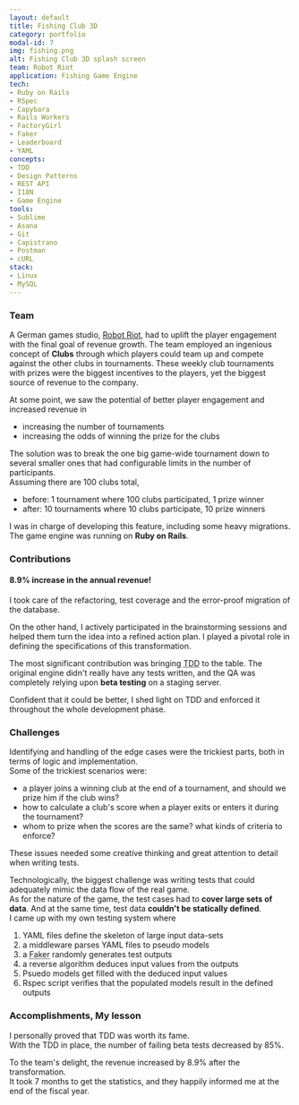 ```yaml
---
layout: default
title: Fishing Club 3D
category: portfolio
modal-id: 7
img: fishing.png
alt: Fishing Club 3D splash screen
team: Robot Riot
application: Fishing Game Engine
tech:
- Ruby on Rails
- RSpec
- Capybara
- Rails Workers
- FactoryGirl
- Faker
- Leaderboard
- YAML
concepts:
- TDD
- Design Patterns
- REST API
- I18N
- Game Engine
tools:
- Sublime
- Asana
- Git
- Capistrano
- Postman
- cURL
stack:
- Linux
- MySQL
---
```


### Team

A German games studio, <a href="https://www.robotriotgames.com" target="_blank">Robot Riot</a>, had to uplift the player engagement with the final goal of revenue growth.
The team employed an ingenious concept of **Clubs** through which players could team up and compete against the other clubs in tournaments. These weekly club tournaments with prizes were the biggest incentives to the players, yet the biggest source of revenue to the company.

At some point, we saw the potential of better player engagement and increased revenue in
- increasing the number of tournaments
- increasing the odds of winning the prize for the clubs

The solution was to break the one big game-wide tournament down to several smaller ones that had configurable limits in the number of participants.  
Assuming there are 100 clubs total, 
- before: 1 tournament where 100 clubs participated, 1 prize winner
- after: 10 tournaments where 10 clubs participate, 10 prize winners

I was in charge of developing this feature, including some heavy migrations. The game engine was running on __Ruby on Rails__.
### Contributions

#### 8.9% increase in the annual revenue!

I took care of the refactoring, test coverage and the error-proof migration of the database.

On the other hand, I actively participated in the brainstorming sessions and helped them turn the idea into a refined action plan. I played a pivotal role in defining the specifications of this transformation.

The most significant contribution was bringing <abbr title="Test-driven development">TDD</abbr> to the table. The original engine didn't really have any tests written, and the QA was completely relying upon __beta testing__ on a staging server.
  
Confident that it could be better, I shed light on TDD and enforced it throughout the whole development phase.
### Challenges

Identifying and handling of the edge cases were the trickiest parts, both in terms of logic and implementation.  
Some of the trickiest scenarios were:
- a player joins a winning club at the end of a tournament, and should we prize him if the club wins?
- how to calculate a club's score when a player exits or enters it during the tournament?
- whom to prize when the scores are the same? what kinds of criteria to enforce?

These issues needed some creative thinking and great attention to detail when writing tests.

Technologically, the biggest challenge was writing tests that could adequately mimic the data flow of the real game.  
As for the nature of the game, the test cases had to __cover large sets of data__. And at the same time, test data __couldn't be statically defined__.  
I came up with my own testing system where
1. YAML files define the skeleton of large input data-sets
2. a middleware parses YAML files to pseudo models
3. a <abbr title="a Ruby gem">Faker</abbr> randomly generates test outputs
4. a reverse algorithm deduces input values from the outputs
5. Psuedo models get filled with the deduced input values
6. Rspec script verifies that the populated models result in the defined outputs

### Accomplishments, My lesson

I personally proved that TDD was worth its fame.  
With the TDD in place, the number of failing beta tests decreased by 85%.

To the team's delight, the revenue increased by 8.9% after the transformation.  
It took 7 months to get the statistics, and they happily informed me at the end of the fiscal year.
